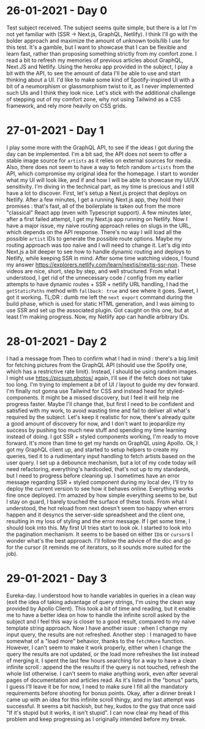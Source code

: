 # 26-01-2021 - Day 0
Test subject received. The subject seems quite simple, but there is a lot I'm not yet familiar with (SSR -> Next.js, GraphQL, Netlify). I think I'll go with the bolder approach and maximize the amount of unknown tools/lib I use for this test. It's a gamble, but I want to showcase that I can be flexible and learn fast, rather than proposing something strictly from my comfort zone.
I read a bit to refresh my memories of previous articles about GraphQL, Next.JS and Netlify. 
Using the heroku app provided in the subject, I play a bit with the API, to see the amount of data I'll be able to use and start thinking about a UI. I'd like to make some kind of Spotify-inspired UI with a bit of a neumorphism or glassmorphism twist to it, as I never implemented such UIs and I think they look nice. Let's stick with the additional challenge of stepping out of my comfort zone, why not using Tailwind as a CSS framework, and rely more heavily on CSS grids.

# 27-01-2021 - Day 1
I play some more with the GraphQL API, to see if the ideas I got during the day can be implemented. I'm a bit sad, the API does not seem to offer a stable image source for `artists` as it relies on external sources for media. Also, there does not seem to have a way to fetch random `artists` from the API, which compromise my original idea for the homepage. I start to wonder what my UI will look like, and if and how I will be able to showcase my UI/UX sensitivity.
I'm diving in the technical part, as my time is precious and I still have a lot to discover. First, let's setup a Next.js project that deploys on Netlify.
After a few minutes, I get a running Next.js app, they hold their promises : that's fast, all of the boilerplate is taken out from the more "classical" React app (even with Typescript support).
A few minutes later, after a first failed attempt, I get my Next.js app running on Netlify. Now I have a major issue, my naive routing approach relies on slugs in the URL, which depends on the API response. There's no way I will load all the possible `artist` IDs to generate the possible route options. Maybe my routing approach was too naive and I will need to change it. Let's dig into Next.js a bit deeper to see how to handle dynamic routing and deploys to Netlify, while keeping SSR in mind.
After some time watching videos, I found my answer https://explorers.netlify.com/learn/nextjs/nextjs-ssr-non. These videos are nice, short, step by step, and well structured. From what I understood, I get rid of the unnecessary code / config from my earlier attempts to have dynamic routes + SSR + netlify URL handling, I had the `getStaticPaths` method with `fallback: true` and see where it goes.
Sweet, I got it working. TL;DR : dumb me left the `next export` command during the build phase, which is used for static HTML generation, and I was aiming to use SSR and set up the associated plugin. Got caught on this one, but at least I'm making progress. Now, my Netlify app can handle arbitrary IDs.

# 28-01-2021 - Day 2
I had a message from Theo to confirm what I had in mind : there's a big limit for fetching pictures from the GraphQL API (should use the Spotify one, which has a restrictive rate limit). Instead, I should be using random images. I might use https://picsum.photos/ again, I'll see if the fetch does not take too long.
I'm trying to implement a bit of UI / layout to guide my dev forward. I'm finally not gonna use Tailwind for CSS and instead head for styled-components. It might be a missed discovery, but I feel it will help me progress faster. Maybe I'll change that, but first I need to be confident and satisfied with my work, to avoid wasting time and fail to deliver all what's required by the subject. Let's keep it realistic for now, there's already quite a good amount of discovery for now, and I don't want to jeopardize my success by pushing too much new stuff and spending my time learning instead of doing.
I got SSR + styled components working, I'm ready to move forward. It's more than time to get my hands on GraphQL using Apollo.
Ok, I got my GraphQL client up, and started to setup helpers to create my queries, tied it to a rudimentary input handling to fetch artists based on the user query. I set up a debounce mechanism, but a lot of my code today will need refactoring, everything's hardcoded, that's not up to my standards, but I need to progress before cleaning up. I sometimes have an error message regarding SSR + styled component during my local dev, I'll try to deploy the current version to see how it behaves online.
Everything works fine once deployed. I'm amazed by how simple everything seems to be, but I stay on guard, I barely touched the surface of these tools. From what I understood, the hot reload from next doesn't seem too happy when errors happen and it desyncs the server-side spreadsheet and the client one, resulting in my loss of styling and the error message. If I get some time, I should look into this.
My first UI tries start to look ok. I started to look into the pagination mechanism. It seems to be based on either `ID`s or `cursor`s I wonder what's the best approach. I'll follow the advice of the doc and go for the cursor (it reminds me of iterators, so it sounds more suited for the job).

# 29-01-2021 - Day 3
Eureka-day. I understood how to handle variables in queries in a clean way (exit the idea of taking advantage of query strings, I'm using the clean way provided by Apollo Client). This took a bit of time and reading, but it enable me to have a better idea on how to handle the infinite scroll asked by the subject and I feel this way is closer to a good result, compared to my naive template string approach. Now I have another issue : when I change my input query, the results are not refreshed.
Another step : I managed to have somewhat of a "load more" behavior, thanks to the `fetchMore` function. However, I can't seem to make it work properly, either when I change the query the results are not updated, or the load more refreshes the list instead of merging it. 
I spent the last few hours searching for a way to have a clean infinite scroll : append the the results if the query is not touched, refresh the whole list otherwise. I can't seem to make anything work, even after several pages of documentation and articles read. As it's listed in the "bonus" parts, I guess I'll leave it be for now, I need to make sure I fill all the mandatory requirements before shooting for bonus points.
Okay, after a dinner break I came up with an idea for this infinite scroll thingy, and my last attempt was successful. It seems a bit hackish, but hey, kudos to the guy that once said "If it's stupid but it works, it isn't stupid". I can now clear my head of this problem and keep progressing as I originally intended before my break.
